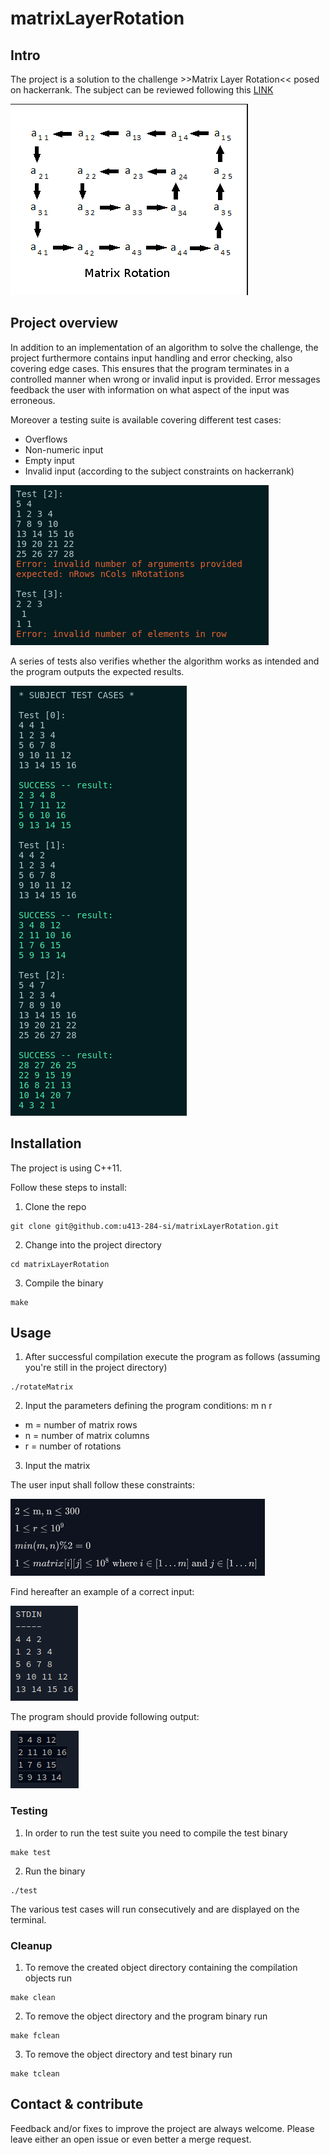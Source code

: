 # matrixLayerRotation

## Intro
The project is a solution to the challenge >>Matrix Layer Rotation<<
posed on hackerrank. The subject can be reviewed following this
[LINK](https://www.hackerrank.com/challenges/matrix-rotation-algo/problem)

![Rotating matrix](img/matrixRotation.png)

## Project overview
In addition to an implementation of an algorithm to solve the challenge, the
project furthermore contains input handling and error checking, also covering
edge cases. This ensures that the program terminates in a controlled manner
when wrong or invalid input is provided. Error messages feedback the user with
information on what aspect of the input was erroneous.

Moreover a testing suite is available covering different test cases:
- Overflows
- Non-numeric input
- Empty input
- Invalid input (according to the subject constraints on hackerrank)

![Test inavlid input](img/errorMessage.png)

A series of tests also verifies whether the algorithm works as intended and
the program outputs the expected results.

![Test algorithm output](img/testAlgo.png)

## Installation
The project is using C++11. 

Follow these steps to install:
1. Clone the repo
```
git clone git@github.com:u413-284-si/matrixLayerRotation.git
```
2. Change into the project directory
```
cd matrixLayerRotation
```
3. Compile the binary
```
make
```

## Usage
1. After successful compilation execute the program as follows (assuming you're
still in the project directory)
```
./rotateMatrix
```

2. Input the parameters defining the program conditions:
m n r

- m = number of matrix rows
- n = number of matrix columns
- r = number of rotations

3. Input the matrix

The user input shall follow these constraints:

![Input constraints](img/constraints.png)

Find hereafter an example of a correct input:

![Sample input](img/sampleInput.png)

The program should provide following output:

![Sample output](img/sampleOutput.png)

### Testing
1. In order to run the test suite you need to compile the test binary
```
make test
```

2. Run the binary
```
./test
```

The various test cases will run consecutively and are displayed on the terminal.

### Cleanup
1. To remove the created object directory containing the compilation objects run
```
make clean
```

2. To remove the object directory and the program binary run
```
make fclean
```

3. To remove the object directory and test binary run
```
make tclean
```

## Contact & contribute

Feedback and/or fixes to improve the project are always welcome. Please leave
either an open issue or even better a merge request.
